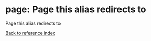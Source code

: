 # page: Page this alias redirects to

Page this alias redirects to

[Back to reference index](../README.md)
